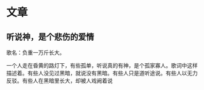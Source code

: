# 文章

## 听说神，是个悲伤的爱情

歌名：负重一万斤长大。

一个人走在昏黄的路灯下，有些孤单，听说真的有神，是个孤家寡人。歌词中这样描述着。有些人没见过黑暗，就说没有黑暗。有些人只是道听途说。有些人以无力反驳。有些人在黑暗里长大，却被人戏阙着说